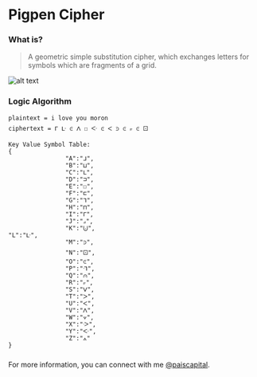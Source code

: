 # Pigpen Cipher

### What is?
> A geometric simple substitution cipher, which exchanges letters for symbols which are fragments of a grid.

![alt text](https://miro.medium.com/v2/resize:fit:1400/1*4tHgmNenIr6KT586F03CCg.jpeg)

### Logic Algorithm
```
plaintext = i love you moron
ciphertext = ᒥ ᒷ ⪽ ᐱ ☐ ᑅ ⪽ ᐸ ⪾ ⪽ ⟔ ⪽ 🝕

Key Value Symbol Table:
{
                "A":"ᒧ",
                "B":"⊔",
                "C":"ᒪ",
                "D":"⊐",
                "E":"☐",
                "F":"⊏",
                "G":"ᒣ",
                "H":"⊓",
                "I":"ᒥ",
                "J":"⟓",
                "K":"⨃",                                                                    "L":"ᒷ",
                "M":"⪾",
                "N":"🝕",
                "O":"⪽",
                "P":"ᒬ",
                "Q":"⩀",
                "R":"⟔",
                "S":"ᐯ",
                "T":"ᐳ",
                "U":"ᐸ",
                "V":"ᐱ",
                "W":"⟇",
                "X":"ᑀ",
                "Y":"ᑅ",
                "Z":"⟑"
}
```
### 

For more information, you can connect with me [@paiscapital](https://www.instagram.com/paiscapital).
